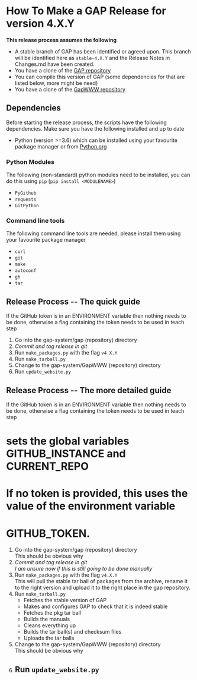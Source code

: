 # How To Make a GAP Release for version 4.X.Y
 
**This release process assumes the following**
- A stable branch of GAP has been identified or agreed upon. This branch will be identified here as `stable-4.X.Y` and the Release Notes in Changes.md have been created.
- You have a clone of the [GAP repository](https://github.com/gap-system/gap)
- You can compile this version of GAP (some dependencies for that are listed below, more might be need)
- You have a clone of the [GapWWW repository](https://github.com/gap-system/GapWWW)


## Dependencies
Before starting the release process, the scripts have the following dependencies. Make sure you have the following installed and up to date
- Python (version >=3.6) which can be installed using your favourite package manager or from [Python.org](https://www.python.org)
### Python Modules
The following (non-standard) python modules need to be installed, you can do this using `pip` (`pip install <MODULENAME>`)
- `PyGithub`
- `requests`
- `GitPython`

### Command line tools
The following command line tools are needed, please install them using your favourite package manager
- `curl`
- `git`
- `make`
- `autoconf`
- `gh`
- `tar`

## Release Process -- The quick guide

If the GitHub token is in an ENVIRONMENT variable then nothing needs to be done, otherwise a flag containing the token needs to be used in teach step

<!-- # sets the global variables GITHUB_INSTANCE and CURRENT_REPO
# If no token is provided, this uses the value of the environment variable
# GITHUB_TOKEN. -->

1. Go into the gap-system/gap (repository) directory 
2. *Commit and tag release in git*
2. Run `make_packages.py` with the flag `v4.X.Y`
3. Run `make_tarball.py`
4. Change to the gap-system/GapWWW (repository) directory
5. Run `update_website.py` 

## Release Process -- The more detailed guide

If the GitHub token is in an ENVIRONMENT variable then nothing needs to be done, otherwise a flag containing the token needs to be used in teach step

# sets the global variables GITHUB_INSTANCE and CURRENT_REPO
# If no token is provided, this uses the value of the environment variable
# GITHUB_TOKEN.

1. Go into the gap-system/gap (repository) directory  
    This should be obvious why
2. *Commit and tag release in git*  
    *I am unsure now if this is still going to be done manually* 
2. Run `make_packages.py` with the flag `v4.X.Y`  
    This will pull the stable tar ball of packages from the archive, rename it to the right version and upload it to the right place in the gap repository.
3. Run `make_tarball.py`  
    - Fetches the stable version of GAP
    - Makes and configures GAP to check that it is indeed stable
    - Fetches the pkg tar ball
    - Builds the manuals
    - Cleans everything up
    - Builds the tar ball(s) and checksum files
    - Uploads the tar balls
4. Change to the gap-system/GapWWW (repository) directory  
   This should be obvious why
5. Run `update_website.py`   
    - 
